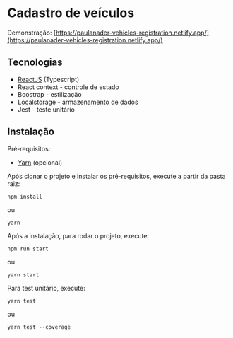 # Cadastro de veículos

Demonstração: [https://paulanader-vehicles-registration.netlify.app/](https://paulanader-vehicles-registration.netlify.app/)

## Tecnologias

- [ReactJS](https://reactjs.org) (Typescript)
- React context - controle de estado
- Boostrap - estilização
- Localstorage - armazenamento de dados
- Jest - teste unitário

## Instalação

Pré-requisitos:

-   [Yarn](https://yarnpkg.com/) (opcional)

Após clonar o projeto e instalar os pré-requisitos, execute a partir da pasta raiz:
```
npm install
```
ou
```
yarn
```

Após a instalação, para rodar o projeto, execute:
```
npm run start
```
ou
```
yarn start
```

Para test unitário, execute:
```
yarn test
```
ou
```
yarn test --coverage
```
